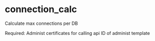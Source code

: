 # connection_calc

Calculate max connections per DB

Required:
Administ certificates for calling api
ID of administ template
